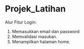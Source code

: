 # Projek_Latihan

Alur Fitur Login:

1. Memasukkan email dan password
2. Memvalidasi masukan.
3. Menampilkan halaman home.
